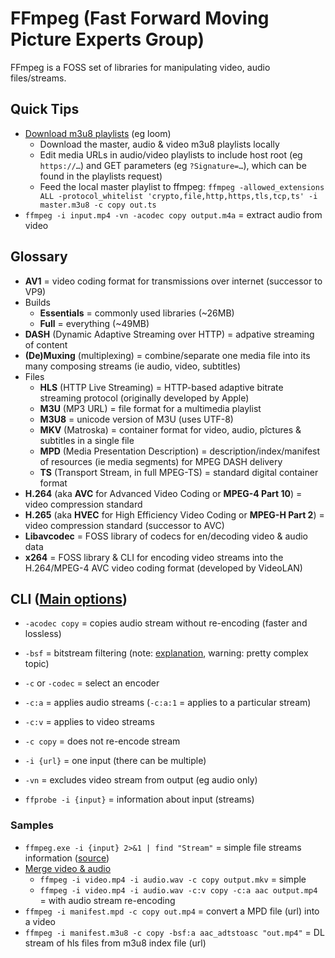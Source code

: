 # FFmpeg (Fast Forward Moving Picture Experts Group)

FFmpeg is a FOSS set of libraries for manipulating video, audio files/streams.

## Quick Tips

* [Download m3u8 playlists](https://old.reddit.com/r/youtubedl/comments/13yctys/comment/jmmgbo0) (eg loom)
  * Download the master, audio & video m3u8 playlists locally
  * Edit media URLs in audio/video playlists to include host root (eg `https://…`) and GET parameters (eg `?Signature=…`), which can be found in the playlists request)
  * Feed the local master playlist to ffmpeg: `ffmpeg -allowed_extensions ALL -protocol_whitelist 'crypto,file,http,https,tls,tcp,ts' -i master.m3u8 -c copy out.ts`
* `ffmpeg -i input.mp4 -vn -acodec copy output.m4a` = extract audio from video

## Glossary

* **AV1** = video coding format for transmissions over internet (successor to VP9)
* Builds
  * **Essentials** = commonly used libraries (~26MB)
  * **Full** = everything (~49MB)
* **DASH** (Dynamic Adaptive Streaming over HTTP) = adpative streaming of content
* **(De)Muxing** (multiplexing) = combine/separate one media file into its many composing streams (ie audio, video, subtitles)
* Files
  * **HLS** (HTTP Live Streaming) = HTTP-based adaptive bitrate streaming protocol (originally developed by Apple)
  * **M3U** (MP3 URL) = file format for a multimedia playlist
  * **M3U8** = unicode version of M3U (uses UTF-8)
  * **MKV** (Matroska) = container format for video, audio, pîctures & subtitles in a single file
  * **MPD** (Media Presentation Description) = description/index/manifest of resources (ie media segments) for MPEG DASH delivery
  * **TS** (Transport Stream, in full MPEG-TS) = standard digital container format
* **H.264** (aka **AVC** for Advanced Video Coding or **MPEG-4 Part 10**) = video compression standard
* **H.265** (aka **HVEC** for High Efficiency Video Coding or **MPEG-H Part 2**) = video compression standard (successor to AVC)
* **Libavcodec** = FOSS library of codecs for en/decoding video & audio data
* **x264** = FOSS library & CLI for encoding video streams into the H.264/MPEG-4 AVC video coding format (developed by VideoLAN)

## CLI ([Main options](https://ffmpeg.org/ffmpeg.html#Main-options))

* `-acodec copy` = copies audio stream without re-encoding (faster and lossless)
* `-bsf` = bitstream filtering (note: [explanation](https://stackoverflow.com/a/32035072), warning: pretty complex topic)
* `-c` or `-codec` = select an encoder
* `-c:a` = applies audio streams (`-c:a:1` = applies to a particular stream)
* `-c:v` = applies to video streams
* `-c copy` = does not re-encode stream
* `-i {url}` = one input (there can be multiple)
* `-vn` = excludes video stream from output (eg audio only)

* `ffprobe -i {input}` = information about input (streams)

### Samples

* `ffmpeg.exe -i {input} 2>&1 | find "Stream"` = simple file streams information ([source](https://superuser.com/a/1625115))
* [Merge video & audio](https://superuser.com/a/277667)
  * `ffmpeg -i video.mp4 -i audio.wav -c copy output.mkv` = simple
  * `ffmpeg -i video.mp4 -i audio.wav -c:v copy -c:a aac output.mp4` = with audio stream re-encoding
* `ffmpeg -i manifest.mpd -c copy out.mp4` = convert a MPD file (url) into a video
* `ffmpeg -i manifest.m3u8 -c copy -bsf:a aac_adtstoasc "out.mp4"` = DL stream of hls files from m3u8 index file (url)
